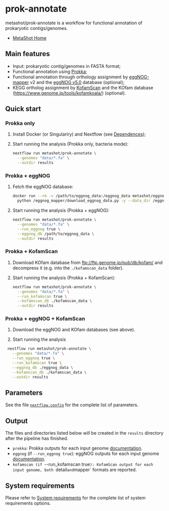 # prok-annotate

metashot/prok-annotate is a workflow for functional annotation of prokaryotic
contigs/genomes.

- [MetaShot Home](https://metashot.github.io/)

## Main features

- Input: prokaryotic contig/genomes in FASTA format;
- Functional annotation using [Prokka](https://github.com/tseemann/prokka);
- Functional annotation through orthology assignment by
  [eggNOG-mapper](https://github.com/eggnogdb/eggnog-mapper) v2 and the [eggNOG
  v5.0](http://eggnog-mapper.embl.de/) database (optional);
- KEGG ortholog assignment by [KofamScan](https://github.com/takaram/kofam_scan)
  and the KOfam database (https://www.genome.jp/tools/kofamkoala/) (optional).

## Quick start

### Prokka only

1. Install Docker (or Singulariry) and Nextflow (see
   [Dependences](https://metashot.github.io/#dependencies));
2. Start running the analysis (Prokka only, bacteria mode):

   ```bash
   nextflow run metashot/prok-annotate \
     --genomes "data/*.fa" \
     --outdir results
   ```

### Prokka + eggNOG

1. Fetch the eggNOG database:

   ```bash
   docker run --rm -v /path/to/eggnog_data:/eggnog_data metashot/eggnog-mapper:2.0.1-3 \
     python /eggnog_mapper/download_eggnog_data.py -y --data_dir /eggnog_data
   ```
1. Start running the analysis (Prokka + eggNOG):

   ```bash
   nextflow run metashot/prok-annotate \
     --genomes "data/*.fa" \
     --run_eggnog true \
     --eggnog_db /path/to/eggnog_data \
     --outdir results
   ```

### Prokka + KofamScan

1. Download KOfam database from ftp://ftp.genome.jp/pub/db/kofam/ and decompress
   it (e.g. into the `./kofamscan_data` folder).

1. Start running the analysis (Prokka + KofamScan):

   ```bash
   nextflow run metashot/prok-annotate \
     --genomes "data/*.fa" \
     --run_kofamscan true \
     --kofamscan_db ./kofamscan_data \
     --outdir results
   ```

### Prokka + eggNOG + KofamScan

1. Download the eggNOG and KOfam databases (see above).

1. Start running the analysis

  ```bash
   nextflow run metashot/prok-annotate \
     --genomes "data/*.fa" \
     --run_eggnog true \
     --run_kofamscan true \
     --eggnog_db ./eggnog_data \
     --kofamscan_db ./kofamscan_data \
     --outdir results
   ```

## Parameters
See the file [`nextflow.config`](nextflow.config) for the complete list of
parameters.

## Output
The files and directories listed below will be created in the `results` directory
after the pipeline has finished.

- `prokka`: Prokka outputs for each input genome
  [documentation](https://github.com/hyattpd/prodigal/wiki/understanding-the-prodigal-output).
- `eggnog` (if `--run_eggnog true`): eggNOG outputs for each input genome
  [documentation](https://github.com/eggnogdb/eggnog-mapper/wiki/eggNOG-mapper-v2).
- `kofamscan (if `--run_kofamscan true`): KofamScan output for each input
  genome, both `detail` and `mapper` formats are reported.

## System requirements
Please refer to [System
requirements](https://metashot.github.io/#system-requirements) for the complete
list of system requirements options.
